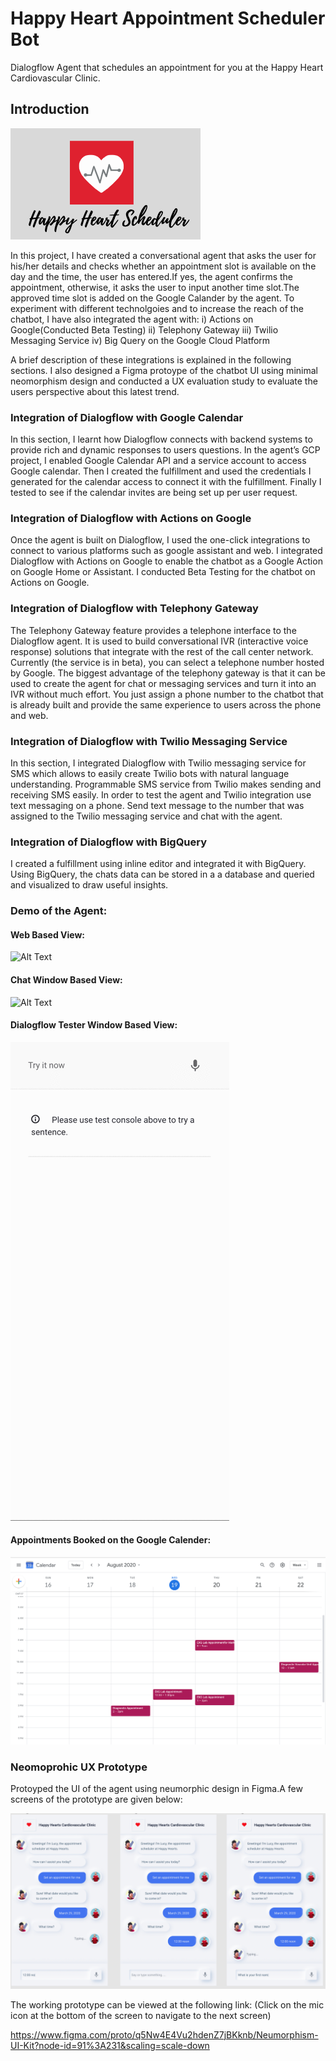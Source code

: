 # Happy Heart Appointment Scheduler Bot

Dialogflow Agent that schedules an appointment for you at the Happy Heart Cardiovascular Clinic.

## Introduction

![Test Image 1](logo.png)

In this project, I have created a conversational agent that asks the user for his/her details and checks whether an appointment slot is available on the day and the time, the user has entered.If yes, the agent confirms the appointment, otherwise, it asks the user to input another time slot.The approved time slot is added on the Google Calander by the agent.
To experiment with different technolgoies and to increase the reach of the chatbot, I have also integrated the agent with:
i) Actions on Google(Conducted Beta Testing)
ii) Telephony Gateway
iii) Twilio Messaging Service
iv) Big Query on the Google Cloud Platform

A brief description of these integrations is explained in the following sections. I also designed a Figma protoype of the chatbot UI using minimal neomorphism design and conducted a UX evaluation study to evaluate the users perspective about this latest trend.

### Integration of Dialogflow with Google Calendar

In this section, I learnt how Dialogflow connects with backend systems to provide rich and dynamic responses to users questions. In the agent’s GCP project, I enabled Google Calendar API and a service account to access Google calendar. Then I created the fulfillment and used the credentials I generated for the calendar access to connect it with the fulfillment. Finally I tested to see if the calendar invites are being set up per user request.

### Integration of Dialogflow with Actions on Google 

Once the agent is built on Dialogflow, I used the one-click integrations to connect to various platforms such as google assistant and web. I integrated Dialogflow with Actions on Google to enable the chatbot as a Google Action on Google Home or Assistant. I conducted Beta Testing for the chatbot on Actions on Google.

### Integration of Dialogflow with Telephony Gateway

The Telephony Gateway feature provides a telephone interface to the Dialogflow agent.
It is used to build conversational IVR (interactive voice response) solutions that integrate with the rest of the call center network. Currently (the service is in beta), you can select a telephone number hosted by Google. The biggest advantage of the telephony gateway is that it can be used to create the agent for chat or messaging services and turn it into an IVR without much effort. You just assign a phone number to the chatbot that is already built and provide the same experience to users across the phone and web.

### Integration of Dialogflow with Twilio Messaging Service

In this section, I integrated Dialogflow with Twilio messaging service for SMS which allows to easily create Twilio bots with natural language understanding. Programmable SMS service from Twilio makes sending and receiving SMS easily. In order to test the agent and Twilio integration use text messaging on a phone. Send text message to the number that was assigned to the Twilio messaging service and chat with the agent.

### Integration of Dialogflow with BigQuery

I created a fulfillment using inline editor and integrated it with BigQuery. Using BigQuery,  the chats data can be stored in a a database and queried and visualized to draw useful insights.

### Demo of the Agent:

#### Web Based View:

![Alt Text](https://media.giphy.com/media/W64Hu7Z4kboJWDmv5y/giphy.gif)


#### Chat Window Based View:

![Alt Text](https://media.giphy.com/media/hT1XJXS5UNx2VLRKun/giphy.gif)

#### Dialogflow Tester Window Based View: 

![Alt Text](Img1.gif)

#### Appointments Booked on the Google Calender:  

![Alt Text](CalView.png)

### Neomoprohic UX Prototype

Protoyped the UI of the agent using neumorphic design in Figma.A few screens of the prototype are given below:

![Alt Text](UI.png)

The working prototype can be viewed at the following link: (Click on the mic icon at the bottom of the screen to navigate to the next screen)

https://www.figma.com/proto/q5Nw4E4Vu2hdenZ7jBKknb/Neumorphism-UI-Kit?node-id=91%3A231&scaling=scale-down


